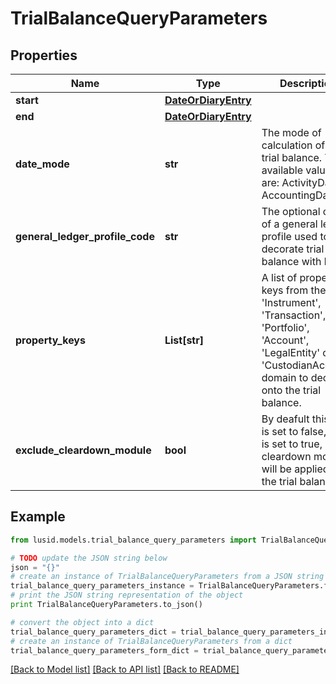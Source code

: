 # TrialBalanceQueryParameters


## Properties
Name | Type | Description | Notes
------------ | ------------- | ------------- | -------------
**start** | [**DateOrDiaryEntry**](DateOrDiaryEntry.md) |  | [optional] 
**end** | [**DateOrDiaryEntry**](DateOrDiaryEntry.md) |  | [optional] 
**date_mode** | **str** | The mode of calculation of the trial balance. The available values are: ActivityDate, AccountingDate. | [optional] 
**general_ledger_profile_code** | **str** | The optional code of a general ledger profile used to decorate trial balance with levels. | [optional] 
**property_keys** | **List[str]** | A list of property keys from the &#39;Instrument&#39;, &#39;Transaction&#39;, &#39;Portfolio&#39;, &#39;Account&#39;, &#39;LegalEntity&#39; or &#39;CustodianAccount&#39; domain to decorate onto the trial balance. | [optional] 
**exclude_cleardown_module** | **bool** | By deafult this flag is set to false, if this is set to true, no cleardown module will be applied to the trial balance. | [optional] 

## Example

```python
from lusid.models.trial_balance_query_parameters import TrialBalanceQueryParameters

# TODO update the JSON string below
json = "{}"
# create an instance of TrialBalanceQueryParameters from a JSON string
trial_balance_query_parameters_instance = TrialBalanceQueryParameters.from_json(json)
# print the JSON string representation of the object
print TrialBalanceQueryParameters.to_json()

# convert the object into a dict
trial_balance_query_parameters_dict = trial_balance_query_parameters_instance.to_dict()
# create an instance of TrialBalanceQueryParameters from a dict
trial_balance_query_parameters_form_dict = trial_balance_query_parameters.from_dict(trial_balance_query_parameters_dict)
```
[[Back to Model list]](../README.md#documentation-for-models) [[Back to API list]](../README.md#documentation-for-api-endpoints) [[Back to README]](../README.md)


